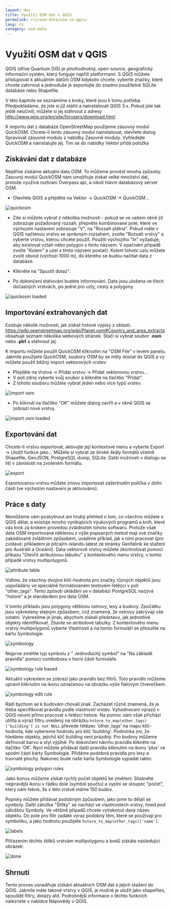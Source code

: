 ```yaml
---
layout: doc
title: Využití OSM dat v QGIS
permalink: /cs/osm-data/osm-in-qgis/
lang: cs
category: osm-data
---
```


Využití OSM dat v QGIS
=================


QGIS (dříve Quantum GIS) je plnohodnotný, open-source, geografický informační systém, který funguje napříč platformami. S QGIS můžete přistupovat k aktuálním datům OSM kdykoliv chcete, vyberte značky, které chcete zahrnout a jednoduše je exportujte do snadno použitelné SQLite databáze nebo Shapefile.  

V této kapitole se seznámíme s kroky, které jsou k tomu potřeba. Předpokládáme, že jste si již stáhli a nainstalovali QGIS 3.x. Pokud jste tak ještě neučinili, můžete si jej stáhnout z adresy <http://www.qgis.org/en/site/forusers/download.html>.  

K importu dat z databáze OpenStreetMap použijeme zásuvný modul QuickOSM. Chcete-li tento zásuvný modul nainstalovat, otevřete dialog Spravovat zásuvné moduly z nabídky Zásuvné moduly. Vyhledejte QuickOSM a nainstalujte jej. Tím se do nabídky Vektor přidá položka  

Získávání dat z databáze
---------------------------

Nejdříve získáme aktuální data OSM. To můžeme provést mnoha způsoby. Zásuvný modul QuickOSM nám umožňuje získat velké množství dat, protože využívá rozhraní Overpass api, a nikoli hlavní databázový server OSM.

- Otevřete QGIS a přejděte na Vektor -> QuickOSM -> QuickOSM...  

![quickosm][]

- Zde si můžete vybrat z několika možností - pokud se ve vašem okně již zobrazuje požadovaný rozsah, přepněte kombinované pole, které ve výchozím nastavení zobrazuje "V", na "Rozsah plátna". Pokud máte v QGIS načtenou vrstvu se správným rozsahem, zvolte "Rozsah vrstvy" a vyberte vrstvu, kterou chcete použít. Použití výchozího "In" vyžaduje, aby existoval vztah nebo polygon s tímto názvem. V opačném případě zvolte "Kolem" a uzel s tímto názvem postačí. Kolem tohoto uzlu můžete zvolit obvod (výchozí 1000 m), do kterého se budou načítat data z databáze.

- Klikněte na "Spustit dotaz".  
- Po dokončení stahování budete informováni. Data jsou uložena ve třech dočasných vrstvách, po jedné pro uzly, cesty a polygony.

![quickosm loaded][]


Importování extrahovaných dat
---------------------------

Existuje několik možností, jak získat hotové výpisy z oblasti. <https://wiki.openstreetmap.org/wiki/Planet.osm#Country_and_area_extracts> obsahuje seznam několika webových stránek. Stačí si vybrat soubor **.osm** nebo **.pbf** a stáhnout jej. 

K importu můžete použít QuickOSM kliknutím na "OSM File" v levém panelu. Jakmile použijete QuickOSM, soubory OSM by se měly dostat do QGIS a vy můžete použít běžný import vektorových vrstev:

- Přejděte na Vrstva -> Přidat vrstvu -> Přidat vektorovou vrstvu...  
- V poli zdroj vyberte svůj soubor a klikněte na tlačítko "Přidat".  
- Z tohoto souboru můžete vybrat jeden nebo více typů vrstev.  

![import osm][]  

- Po kliknutí na tlačítko "OK" můžete dialog zavřít a v okně QGIS se zobrazí nové vrstvy.  
  

![import osm loaded][]  


Exportování dat
--------------

Chcete-li vrstvu exportovat, aktivujte její kontextové menu a vyberte Export -> Uložit funkce jako...
Můžete si vybrat ze široké škály formátů včetně Shapefile, GeoJSON, PostgreSQL dump, SQLite. Další možnosti v dialogu se liší v závislosti na zvoleném formátu.

![export][]  

Exportovanou vrstvu můžete znovu importovat zaškrtnutím políčka v dolní části (ve výchozím nastavení je aktivováno).

Práce s daty
--------------------

Nemůžeme vám poskytnout ani hrubý přehled o tom, co všechno můžete s QGIS dělat, a existuje mnoho vynikajících výukových programů a knih, které vás krok za krokem provedou zvládnutím tohoto softwaru. Protože však data OSM importovaná některou z výše popsaných metod mají své značky zakódované zvláštním způsobem, uvádíme příklad, jak s nimi pracovat (pro zvídavé: příkladem je pitcairn-islands-latest ze stránky Geofabrik ke stažení pro Austrálii a Oceánii). Data vektorové vrstvy můžete zkontrolovat pomocí příkazu "Otevřít atributovou tabulku" z kontextového menu vrstvy, v tomto případě vrstvy multipolygonů.

![attribute table][]

Vidíme, že všechny dvojice klíč-hodnota pro značky různých objektů jsou uspořádány ve speciálně formátovaném textovém řetězci v poli "other_tags". Tento způsob ukládání se v databázi PostgreSQL nazývá "hstore" a je standardem pro data OSM.

V tomto příkladu jsou polygony většinou ostrovy, lesy a budovy. Zpočátku jsou vykresleny stejným způsobem, což znamená, že ostrovy zakrývají vše ostatní. Vykreslíme je jinak, abychom získali představu, jak jednotlivé objekty identifikovat. Zbavte se atributové tabulky. Z kontextového menu vrstvy multipolygonů vyberte Vlastnosti a na tomto formuláři se přesuňte na kartu Symbologie. 

![symbology][]

Nejprve změňte typ symbolu z " Jednoduchý symbol" na "Na základě pravidla" pomocí comboboxu v horní části formuláře. 

![symbology rule based][]

Aktuální vykreslení se zobrazí jako pravidlo bez filtrů. Toto pravidlo můžeme upravit kliknutím na ikonu označenou na obrázku výše fialovým čtverečkem.

![symbology edit rule][]

Rádi bychom se k budovám chovali jinak. Zacházet různě znamená, že je třeba specifikovat pravidla podle vlastností vrstev. Vyhodnocení výrazů v QGIS neumí přímo pracovat s řetězci hstore. Na pomoc nám však přichází utilita a výraz filtru uvedený na obrázku `hstore_to_map(other_tags)['building'] is not NULL` převede řetězec 'other_tags' na mapu klíč-hodnota, kde vybereme hodnotu pro klíč 'building'. Podmínka zní, že hledáme objekty, jejichž klíč building není prázdný. Pro budovy můžeme definovat barvu a styl výplně. Po dokončení návrhu pravidla klikněte na tlačítko 'OK'. Nyní můžete přidávat další pravidla kliknutím na ikonu 'plus' ve spodní části karty Symbologie. Přidáme podobná pravidla pro lesy a travnaté plochy. Nakonec bude naše karta Symbologie vypadat takto:

![symbology polygon rules][]

Jako bonus můžeme získat rychlý počet objektů ke změření. Stiskněte nejpravější ikonu v řádku dole (symbol součtu) a vyplní se sloupec "počet", který nám řekne, že v této vrstvě máme 150 budov.

Popisky můžete přidávat podobným způsobem, jako jsme to dělali se symboly. Další záložka "Štítky" se nachází ve vlastnostech vrstvy, hned pod záložkou Symboly. Ve většině případů chcete vytisknout daný název objektu. Do pole pro filtr zadáte výraz podobný těm, které se používají pro symboliku, a jako hodnotu použijete `hstore_to_map(other_tags)['name']`. 

![labels][]

Přiřazením těchto štítků vrstvám multipolygonu a bodů získáte následující obrázek:

![done][]


Shrnutí
-------

Tento proces usnadňuje získání aktuálních OSM dat a jejich stažení do QGIS. Jakmile máte takové vrstvy v QGIS, je možné je uložit jako shapefiles, spouštět filtry, dotazy atd. Podrobnější informace o těchto funkcích naleznete v nabídce Nápovědy v QGIS.  


[quickosm]: /images/osm-data/qgis-quickosm.png
[quickosm loaded]: /images/osm-data/qgis-quickosm-loaded.png
[import osm]: /images/osm-data/qgis-import-osm.png
[import osm loaded]: /images/osm-data/qgis-import-osm-loaded.png
[export]: /images/osm-data/qgis-export.png
[attribute table]: /images/osm-data/qgis-layer-attributes.png
[symbology]: /images/osm-data/qgis-layer-symbology.png
[symbology rule based]: /images/osm-data/qgis-layer-symbology-rule.png
[symbology edit rule]: /images/osm-data/qgis-layer-symbology-edit-rule.png
[symbology polygon rules]: /images/osm-data/qgis-layer-symbology-poly-rules.png
[labels]: /images/osm-data/qgis-layer-labels.png
[done]: /images/osm-data/qgis-complete.png